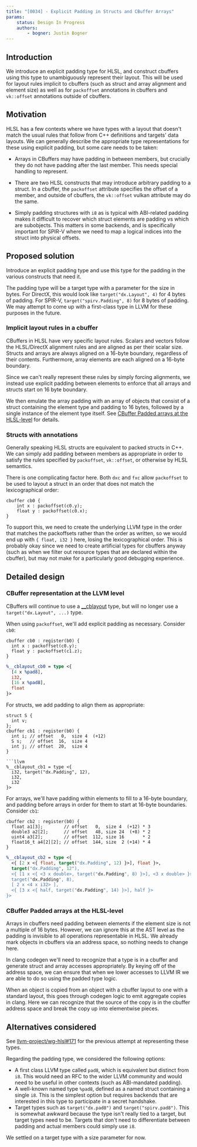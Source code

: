```yaml
---
title: "[0034] - Explicit Padding in Structs and CBuffer Arrays"
params:
    status: Design In Progress
    authors:
        - bogner: Justin Bogner
---
```



## Introduction

We introduce an explicit padding type for HLSL, and construct cbuffers using
this type to unambiguously represent their layout. This will be used for layout
rules implicit to cbuffers (such as struct and array alignment and element
size) as well as for `packoffset` annotations in cbuffers and `vk::offset`
annotations outside of cbuffers.

## Motivation

HLSL has a few contexts where we have types with a layout that doesn't match
the usual rules that follow from C++ definitions and targets' data layouts. We
can generally describe the appropriate type representations for these using
explicit padding, but some care needs to be taken:

- Arrays in CBuffers may have padding in between members, but crucially they do
  not have padding after the last member. This needs special handling to
  represent.

- There are two HLSL constructs that may introduce arbitrary padding to a
  struct. In a cbuffer, the `packoffset` attribute specifies the offset of a
  member, and outside of cbuffers, the `vk::offset` vulkan attribute may do the
  same.

- Simply padding structures with `i8` as is typical with ABI-related padding
  makes it difficult to recover which struct elements are padding vs which are
  subobjects. This matters in some backends, and is specifically important for
  SPIR-V where we need to map a logical indices into the struct into physical
  offsets.

## Proposed solution

Introduce an explicit padding type and use this type for the padding in the
various constructs that need it.

The padding type will be a target type with a parameter for the size in bytes.
For DirectX, this would look like `target("dx.Layout", 4)` for 4 bytes of
padding. For SPIR-V, `target("spirv.Padding", 8)` for 8 bytes of padding. We
may attempt to come up with a first-class type in LLVM for these purposes in
the future.

### Implicit layout rules in a cbuffer

CBuffers in HLSL have very specific layout rules. Scalars and vectors follow
the HLSL/DirectX alignment rules and are aligned as per their scalar size.
Structs and arrays are always aligned on a 16-byte boundary, regardless of
their contents. Furthermore, array elements are each aligned on a 16-byte
boundary.

Since we can't really represent these rules by simply forcing alignments, we
instead use explicit padding between elements to enforce that all arrays and
structs start on 16 byte boundary.

We then emulate the array padding with an array of objects that consist of a
struct containing the element type and padding to 16 bytes, followed by a
single instance of the element type itself. See [CBuffer Padded arrays at the
HLSL-level] for details.

[CBuffer Padded arrays at the HLSL-level]: #cbuffer-padded-arrays-at-the-hlsl-level

### Structs with annotations

Generally speaking HLSL structs are equivalent to packed structs in C++. We can
simply add padding between members as appropriate in order to satisfy the rules
specified by `packoffset`, `vk::offset`, or otherwise by HLSL semantics.

There is one complicating factor here. Both `dxc` and `fxc` allow `packoffset`
to be used to layout a struct in an order that does not match the
lexicographical order:

```hlsl
cbuffer cb0 {
    int x : packoffset(c0.y);
    float y : packoffset(c0.x);
}
```

To support this, we need to create the underlying LLVM type in the order that
matches the packoffsets rather than the order as written, so we would end up
with `{ float, i32 }` here, losing the lexicographical order. This is probably
okay since we need to create artificial types for cbuffers anyway (such as when
we filter out resource types that are declared within the cbuffer), but may not
make for a particularly good debugging experience.

## Detailed design

### CBuffer representation at the LLVM level

CBuffers will continue to use a [__cblayout] type, but will no longer use a
`target("dx.Layout", ...)` type. 

When using `packoffset`, we'll add explicit padding as necessary. Consider
`cb0`:

```hlsl
cbuffer cb0 : register(b0) {
  int x : packoffset(c0.y);
  float y : packoffset(c1.z);
}
```

```llvm
%__cblayout_cb0 = type <{
  [4 x %pad8],
  i32,
  [16 x %pad8],
  float
}>
```

For structs, we add padding to align them as appropriate:

```hlsl
struct S {
  int v;
};
cbuffer cb1 : register(b0) {
  int i; // offset   0,  size 4  (+12)
  S s;   // offset  16,  size 4
  int j; // offset  20,  size 4
}

```llvm
%__cblayout_cb1 = type <{
  i32, target("dx.Padding", 12),
  i32,
  i32
}>
```

For arrays, we'll have padding within elements to fill to a 16-byte boundary,
and padding before arrays in order for them to start at 16-byte boundaries.
Consider `cb1`:

```hlsl
cbuffer cb2 : register(b0) {
  float a1[3];        // offset   0,  size 4  (+12) * 3
  double3 a2[2];      // offset   48, size 24  (+8) * 2
  uint4 a3[2];        // offset  112, size 16       * 2
  float16_t a4[2][2]; // offset  144, size  2 (+14) * 4
}
```

```llvm
%__cblayout_cb2 = type <{
  <{ [2 x <{ float, target("dx.Padding", 12) }>], float }>,
  target("dx.Padding", 12"),
  <{ [1 x <{ <3 x double>, target("dx.Padding", 8) }>], <3 x double> }>,
  target("dx.Padding", 8),
  [ 2 x <4 x i32> ],
  <{ [3 x <{ half, target("dx.Padding", 14) }>], half }>
}>
```

[__cblayout]: https://github.com/llvm/wg-hlsl/blob/4570a9cfc5c4b1e5bc0b773a6fb7b22014ac6d3b/proposals/0016-constant-buffers.md#lowering-constant-buffer-resources-to-llvm-ir "Lowering Constant Buffer Resources to LLVM IR"

### CBuffer Padded arrays at the HLSL-level

Arrays in cbuffers need padding between elements if the element size is not a
multiple of 16 bytes. However, we can ignore this at the AST level as the
padding is invisible to all operations representable in HLSL. We already mark
objects in cbuffers via an address space, so nothing needs to change here.

In clang codegen we'll need to recognize that a type is in a cbuffer and
generate struct and array accesses appropriately. By keying off of the address
space, we can ensure that when we lower accesses to LLVM IR we are able to do
so using the padded type logic.

When an object is copied from an object with a cbuffer layout to one with a
standard layout, this goes through codegen logic to emit aggregate copies in
clang. Here we can recognize that the source of the copy is in the cbuffer
address space and break the copy up into elementwise pieces.

## Alternatives considered

See [llvm-project/wg-hlsl#171] for the previous attempt at representing these
types.

Regarding the padding type, we considered the following options:

- A first class LLVM type called `pad8`, which is equivalent but distinct from
  `i8`. This would need an RFC to the wider LLVM community and would need to be
  useful in other contexts (such as ABI-mandated padding).
- A well-known named type `%pad8`, defined as a named struct containing a
  single `i8`. This is the simplest option but requires backends that are
  interested in this type to participate in a secret handshake.
- Target types such as `target("dx.pad8")` and `target("spirv.pad8")`. This is
  somewhat awkward because the type isn't really tied to a target, but target
  types need to be. Targets that don't need to differentiate between padding
  and actual members could simply use `i8`.
  
We settled on a target type with a size parameter for now.

[llvm-project/wg-hlsl#171]: https://github.com/llvm/wg-hlsl/pull/171

